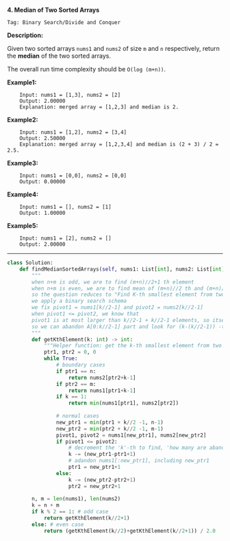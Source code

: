 **4. Median of Two Sorted Arrays**

```Tag: Binary Search/Divide and Conquer```

**Description:**

Given two sorted arrays ```nums1``` and ```nums2``` of size ```m``` and ```n``` respectively, return the **median** of the two sorted arrays.

The overall run time complexity should be ```O(log (m+n))```.

**Example1:**

		Input: nums1 = [1,3], nums2 = [2]
		Output: 2.00000
		Explanation: merged array = [1,2,3] and median is 2.


**Example2:**

		Input: nums1 = [1,2], nums2 = [3,4]
		Output: 2.50000
		Explanation: merged array = [1,2,3,4] and median is (2 + 3) / 2 = 2.5.

**Example3:**

		Input: nums1 = [0,0], nums2 = [0,0]
		Output: 0.00000

**Example4:**

		Input: nums1 = [], nums2 = [1]
		Output: 1.00000

**Example5:**

		Input: nums1 = [2], nums2 = []
		Output: 2.00000

-----------

```python
class Solution:
    def findMedianSortedArrays(self, nums1: List[int], nums2: List[int]) -> float:
        """
        when n+m is odd, we are to find (m+n)//2+1 th element
        when n+m is even, we are to find mean of (m+n)//2 th and (m+n)//2+1 th element
        so the question reduces to "Find K-th smallest element from two sorted array"
        we apply a binary search schema
        we fix pivot1 = nums1[k//2-1] and pivot2 = nums2[k//2-1]
        when pivot1 <= pivot2, we know that
        pivot1 is at most larger than k//2-1 + k//2-1 elements, so itself is at most the k-1 smallest elements
        so we can abandon A[0:k//2-1] part and look for (k-(k//2-1)) -th smallest element in the remaining two arrays
        """
        def getKthElement(k: int) -> int:
            """Helper function: get the k-th smallest element from two sorted list"""
            ptr1, ptr2 = 0, 0
            while True:
                # boundary cases
                if ptr1 == n:
                    return nums2[ptr2+k-1]
                if ptr2 == m:
                    return nums1[ptr1+k-1]
                if k == 1: 
                    return min(nums1[ptr1], nums2[ptr2])
                
                # normal cases
                new_ptr1 = min(ptr1 + k//2 -1, n-1)
                new_ptr2 = min(ptr2 + k//2 -1, m-1)
                pivot1, pivot2 = nums1[new_ptr1], nums2[new_ptr2]
                if pivot1 <= pivot2:
                    # decrement the 'k'-th to find, 'how many are abandoned'
                    k -= (new_ptr1-ptr1+1)
                    # adandon nums1[:new_ptr1], including new_ptr1
                    ptr1 = new_ptr1+1
                else:
                    k -= (new_ptr2-ptr2+1)
                    ptr2 = new_ptr2+1
                    
        n, m = len(nums1), len(nums2)
        k = n + m
        if k % 2 == 1: # odd case
            return getKthElement(k//2+1)
        else: # even case
            return (getKthElement(k//2)+getKthElement(k//2+1)) / 2.0  
```
